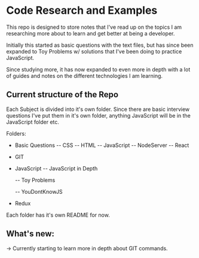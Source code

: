 ﻿# Code Research and Examples

This repo is designed to store notes that I've read up on the topics I am researching more about to learn and get better at being a developer.

Initially this started as basic questions with the text files, but has since been expanded to Toy Problems w/ solutions that I've been doing to practice JavaScript.

Since studying more, it has now expanded to even more in depth with a lot of guides and notes on the different technologies I am learning.

## Current structure of the Repo

Each Subject is divided into it's own folder. Since there are basic interview questions I've put them in it's own folder, anything JavaScript will be in the JavaScript folder etc.

Folders:
- Basic Questions
    -- CSS
    -- HTML
    -- JavaScript
    -- NodeServer
    -- React
- GIT

- JavaScript
    -- JavaScript in Depth
    
    -- Toy Problems
    
    -- YouDontKnowJS
- Redux

Each folder has it's own README for now.

## What's new:

-> Currently starting to learn more in depth about GIT commands.
